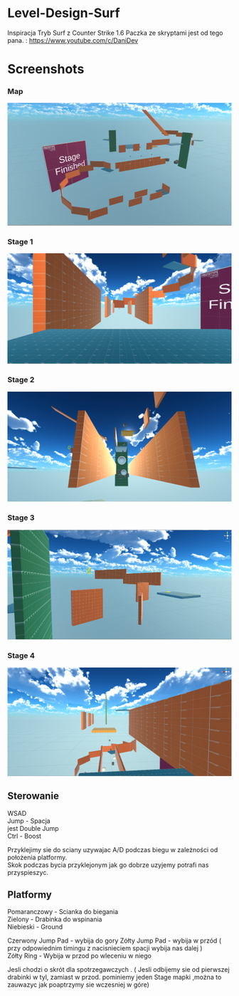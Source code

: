 # Level-Design-Surf

Inspiracja Tryb Surf z Counter Strike 1.6
Paczka ze skryptami jest od tego pana. : https://www.youtube.com/c/DaniDev </br>

# Screenshots
### <b>Map</b></br>
![](Screens/Level.png)
### <b>Stage 1 </b></br>
![](Screens/Stage1.png)
### <b>Stage 2</b></br>
![](Screens/Stage2.png)
### <b>Stage 3 </b></br>
![](Screens/Stage4.png)
### <b>Stage 4</b></br>
![](Screens/Stage3.png)

## Sterowanie
WSAD </br>
Jump - Spacja  </br>
jest Double Jump  </br>
Ctrl - Boost  </br>

Przyklejimy sie do sciany uzywajac A/D podczas biegu w zależności od położenia platformy. </br>
Skok podczas bycia przyklejonym jak go dobrze uzyjemy potrafi nas przyspieszyc.  </br>

## Platformy
Pomaranczowy - Scianka do biegania  </br>
Zielony - Drabinka do wspinania </br>
Niebieski - Ground </br>

Czerwony Jump Pad - wybija do gory 
Zółty Jump Pad - wybija w przód ( przy odpowiednim timingu z nacisnieciem spacji wybija nas dalej )  </br>
Zółty Ring - Wybija w przod po wleceniu w niego  </br>


Jesli chodzi o skrót dla spotrzegawczych . ( Jesli odbijemy sie od pierwszej drabinki w tyl, zamiast w przod. pominiemy jeden Stage mapki ,można to zauwazyc jak poaptrzymy sie wczesniej w góre) </br>
